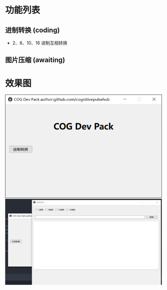 
# 功能列表

## 进制转换 (coding)
- 2、8、10、16 进制互相转换

## 图片压缩 (awaiting)

# 效果图

<img src="./_static/1.png" />
<img src="./_static/2.png" />